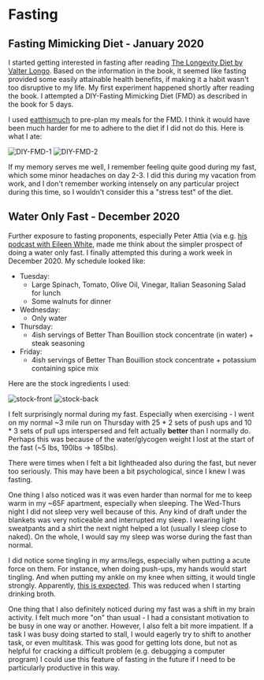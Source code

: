 # Fasting

## Fasting Mimicking Diet - January 2020

I started getting interested in fasting after reading [The Longevity Diet by
Valter Longo](https://www.valterlongo.com/the-longevity-diet/).  Based on the
information in the book, it seemed like fasting provided some easily attainable
health benefits, if making it a habit wasn't too disruptive to my life.  My
first experiment happened shortly after reading the book.  I attempted a
DIY-Fasting Mimicking Diet (FMD) as described in the book for 5 days.

I used [eatthismuch](https://www.eatthismuch.com/) to pre-plan my meals for the
FMD.  I think it would have been much harder for me to adhere to the diet if I
did not do this.  Here is what I ate:

![DIY-FMD-1](/docs/health_and_longevity/DIY-FMD-1.png)
![DIY-FMD-2](/docs/health_and_longevity/DIY-FMD-2.png)

If my memory serves me well, I remember feeling quite good during my fast,
which some minor headaches on day 2-3.  I did this during my vacation from
work, and I don't remember working intensely on any particular project during
this time, so I wouldn't consider this a "stress test" of the diet.


## Water Only Fast - December 2020

Further exposure to fasting proponents, especially Peter Attia (via e.g. [his
podcast with Eileen White](https://peterattiamd.com/eileenwhite/), made me
think about the simpler prospect of doing a water only fast.  I finally
attempted this during a work week in December 2020.  My schedule looked like:

 - Tuesday:
   - Large Spinach, Tomato, Olive Oil, Vinegar, Italian Seasoning Salad for lunch
   - Some walnuts for dinner
 - Wednesday:
   - Only water
 - Thursday:
   - 4ish servings of Better Than Bouillion stock concentrate (in water) +
     steak seasoning
 - Friday:
   - 4ish servings of Better Than Bouillion stock concentrate + potassium
     containing spice mix

Here are the stock ingredients I used:

![stock-front](/docs/health_and_longevity/stock-front.jpg)
![stock-back](/docs/health_and_longevity/stock-back.jpg)

I felt surprisingly normal during my fast.  Especially when exercising - I went
on my normal ~3 mile run on Thursday with 25 * 2 sets of push ups and 10 * 3
sets of pull ups interspersed and felt actually **better** than I normally do.
Perhaps this was because of the water/glycogen weight I lost at the start of
the fast (~5 lbs, 190lbs -> 185lbs).

There were times when I felt a bit lightheaded also during the fast, but never
too seriously.  This may have been a bit psychological, since I knew I was
fasting.

One thing I also noticed was it was even harder than normal for me to keep warm
in my ~65F apartment, especially when sleeping.  The Wed-Thurs night I did not
sleep very well because of this.  Any kind of draft under the blankets was very
noticeable and interrupted my sleep.  I wearing light sweatpants and a shirt
the next night helped a lot (usually I sleep close to naked).  On the whole, I
would say my sleep was worse during the fast than normal.

I did notice some tingling in my arms/legs, especially when putting a acute
force on them.  For instance, when doing push-ups, my hands would start
tingling.  And when putting my ankle on my knee when sitting, it would tingle
strongly.  Apparently, [this is
expected](https://www.theartofketo.com/tag/tingling-while-fasting/).  This was
reduced when I starting drinking broth.

One thing that I also definitely noticed during my fast was a shift in my
brain activity.  I felt much more "on" than usual - I had a consistant motivation
to be busy in one way or another.  However, I also felt a bit more impatient.
If a task I was busy doing started to stall, I would eagerly try to shift to
another task, or even multitask.  This was good for getting lots done, but not
as helpful for cracking a difficult problem (e.g. debugging a computer program)
I could use this feature of fasting in the future if I need to be particularly
productive in this way.
